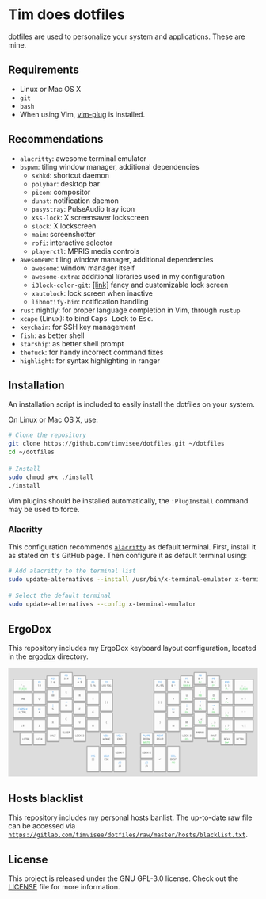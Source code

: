 # Tim does dotfiles
dotfiles are used to personalize your system and applications. These are mine.

## Requirements
* Linux or Mac OS X
* `git`
* `bash`
* When using Vim, [vim-plug][vim-plug] is installed.

## Recommendations
* `alacritty`: awesome terminal emulator
* `bspwm`: tiling window manager, additional dependencies
    * `sxhkd`: shortcut daemon
    * `polybar`: desktop bar
    * `picom`: compositor
    * `dunst`: notification daemon
    * `pasystray`: PulseAudio tray icon
    * `xss-lock`: X screensaver lockscreen
    * `slock`: X lockscreen
    * `maim`: screenshotter
    * `rofi`: interactive selector
    * `playerctl`: MPRIS media controls
* `awesomeWM`: tiling window manager, additional dependencies
    * `awesome`: window manager itself
    * `awesome-extra`: additional libraries used in my configuration
    * `i3lock-color-git`: [[link]](https://github.com/chrjguill/i3lock-color) fancy and customizable lock screen
    * `xautolock`: lock screen when inactive
    * `libnotify-bin`: notification handling
* `rust` nightly: for proper language completion in Vim, through `rustup`
* `xcape` (Linux): to bind <kbd>Caps Lock</kbd> to <kbd>Esc</kbd>.
* `keychain`: for SSH key management
* `fish`: as better shell
* `starship`: as better shell prompt
* `thefuck`: for handy incorrect command fixes
* `highlight`: for syntax highlighting in ranger

## Installation
An installation script is included to easily install the dotfiles on your system.

On Linux or Mac OS X, use:
```bash
# Clone the repository
git clone https://github.com/timvisee/dotfiles.git ~/dotfiles
cd ~/dotfiles

# Install
sudo chmod a+x ./install
./install
```

Vim plugins should be installed automatically, the `:PlugInstall` command may be
used to force.

### Alacritty
This configuration recommends [`alacritty`][alacritty] as default terminal.
First, install it as stated on it's GitHub page.
Then configure it as default terminal using:
```bash
# Add alacritty to the terminal list
sudo update-alternatives --install /usr/bin/x-terminal-emulator x-terminal-emulator $(which alacritty) 0

# Select the default terminal
sudo update-alternatives --config x-terminal-emulator
```

## ErgoDox
This repository includes my ErgoDox keyboard layout configuration,
located in the [ergodox](./ergodox) directory.

![ErgoDox layout](./ergodox/layout.png)

## Hosts blacklist
This repository includes my personal hosts banlist.
The up-to-date raw file can be accessed via
[`https://gitlab.com/timvisee/dotfiles/raw/master/hosts/blacklist.txt`](https://gitlab.com/timvisee/dotfiles/raw/master/hosts/blacklist.txt).

## License
This project is released under the GNU GPL-3.0 license. Check out the [LICENSE](LICENSE) file for more information.

[alacritty]: https://github.com/jwilm/alacritty
[vim-plug]: https://github.com/junegunn/vim-plug
